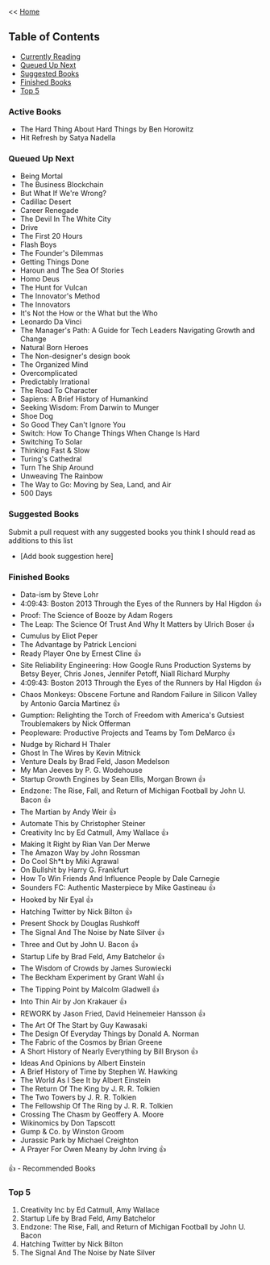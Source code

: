 << [Home](https://github.com/dubrie/public)

## Table of Contents

- [Currently Reading](#currently-reading)
- [Queued Up Next](#queued-up-next)
- [Suggested Books](#suggested-books)
- [Finished Books](#finished-books)
- [Top 5](#top-5)

### Active Books
  
- The Hard Thing About Hard Things by Ben Horowitz  
- Hit Refresh by Satya Nadella  

### Queued Up Next

- Being Mortal
- The Business Blockchain
- But What If We're Wrong?
- Cadillac Desert
- Career Renegade
- The Devil In The White City
- Drive
- The First 20 Hours
- Flash Boys
- The Founder's Dilemmas
- Getting Things Done
- Haroun and The Sea Of Stories
- Homo Deus
- The Hunt for Vulcan
- The Innovator's Method
- The Innovators
- It's Not the How or the What but the Who
- Leonardo Da Vinci  
- The Manager's Path: A Guide for Tech Leaders Navigating Growth and Change
- Natural Born Heroes
- The Non-designer's design book  
- The Organized Mind
- Overcomplicated
- Predictably Irrational
- The Road To Character
- Sapiens: A Brief History of Humankind
- Seeking Wisdom: From Darwin to Munger
- Shoe Dog  
- So Good They Can't Ignore You
- Switch: How To Change Things When Change Is Hard
- Switching To Solar
- Thinking Fast & Slow
- Turing's Cathedral
- Turn The Ship Around 
- Unweaving The Rainbow
- The Way to Go: Moving by Sea, Land, and Air 
- 500 Days

### Suggested Books

Submit a pull request with any suggested books you think I should read as additions to this list
- [Add book suggestion here]

### Finished Books
- Data-ism by Steve Lohr  
- 4:09:43: Boston 2013 Through the Eyes of the Runners by Hal Higdon :thumbsup:   
- Proof: The Science of Booze by Adam Rogers  
- The Leap: The Science Of Trust And Why It Matters by Ulrich Boser :thumbsup:  
- Cumulus by Eliot Peper  
- The Advantage by Patrick Lencioni  
- Ready Player One by Ernest Cline :thumbsup:  
- Site Reliability Engineering: How Google Runs Production Systems by Betsy Beyer, Chris Jones, Jennifer Petoff, Niall Richard Murphy
- 4:09:43: Boston 2013 Through the Eyes of the Runners by Hal Higdon :thumbsup:  
- Chaos Monkeys: Obscene Fortune and Random Failure in Silicon Valley by Antonio Garcia Martinez :thumbsup:   
- Gumption: Relighting the Torch of Freedom with America's Gutsiest Troublemakers by Nick Offerman
- Peopleware: Productive Projects and Teams by Tom DeMarco :thumbsup:
- Nudge by Richard H Thaler
- Ghost In The Wires by Kevin Mitnick
- Venture Deals by Brad Feld, Jason Medelson
- My Man Jeeves by P. G. Wodehouse
- Startup Growth Engines by Sean Ellis, Morgan Brown :thumbsup:
- Endzone: The Rise, Fall, and Return of Michigan Football by John U. Bacon :thumbsup:
- The Martian by Andy Weir :thumbsup:
- Automate This by Christopher Steiner
- Creativity Inc by Ed Catmull, Amy Wallace :thumbsup:
- Making It Right by Rian Van Der Merwe
- The Amazon Way by John Rossman
- Do Cool Sh*t by Miki Agrawal
- On Bullshit by Harry G. Frankfurt
- How To Win Friends And Influence People by Dale Carnegie
- Sounders FC: Authentic Masterpiece by Mike Gastineau :thumbsup:
- Hooked by Nir Eyal :thumbsup:
- Hatching Twitter by Nick Bilton :thumbsup:
- Present Shock by Douglas Rushkoff
- The Signal And The Noise by Nate Silver :thumbsup:
- Three and Out by John U. Bacon :thumbsup:
- Startup Life by Brad Feld, Amy Batchelor :thumbsup:
- The Wisdom of Crowds by James Surowiecki
- The Beckham Experiment by Grant Wahl :thumbsup:
- The Tipping Point by Malcolm Gladwell :thumbsup:
- Into Thin Air by Jon Krakauer :thumbsup:
- REWORK by Jason Fried, David Heinemeier Hansson :thumbsup:
- The Art Of The Start by Guy Kawasaki
- The Design Of Everyday Things by Donald A. Norman
- The Fabric of the Cosmos by Brian Greene
- A Short History of Nearly Everything by Bill Bryson :thumbsup:
- Ideas And Opinions by Albert Einstein
- A Brief History of Time by Stephen W. Hawking
- The World As I See It by Albert Einstein
- The Return Of The King by J. R. R. Tolkien
- The Two Towers by J. R. R. Tolkien
- The Fellowship Of The Ring by J. R. R. Tolkien
- Crossing The Chasm by Geoffery A. Moore
- Wikinomics by Don Tapscott
- Gump & Co. by Winston Groom
- Jurassic Park by Michael Creighton
- A Prayer For Owen Meany by John Irving :thumbsup:

:thumbsup: - Recommended Books

### Top 5

1. Creativity Inc by Ed Catmull, Amy Wallace
2. Startup Life by Brad Feld, Amy Batchelor
3. Endzone: The Rise, Fall, and Return of Michigan Football by John U. Bacon
4. Hatching Twitter by Nick Bilton
5. The Signal And The Noise by Nate Silver
